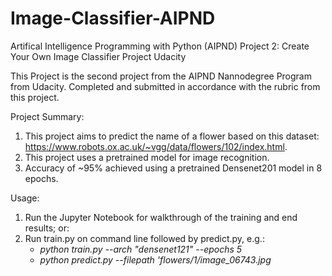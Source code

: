 # Image-Classifier-AIPND
Artifical Intelligence Programming with Python (AIPND) Project 2: Create Your Own Image Classifier Project Udacity

This Project is the second project from the AIPND Nannodegree Program from Udacity. Completed and submitted in accordance with the rubric from this project.

Project Summary:
  1. This project aims to predict the name of a flower based on this dataset: https://www.robots.ox.ac.uk/~vgg/data/flowers/102/index.html.
  2. This project uses a pretrained model for image recognition.
  3. Accuracy of ~95% achieved using a pretrained Densenet201 model in 8 epochs.

Usage:
  1. Run the Jupyter Notebook for walkthrough of the training and end results; or:
  2. Run train.py on command line followed by predict.py, e.g.: 
     - *python train.py --arch "densenet121" --epochs 5*
     - *python predict.py --filepath 'flowers/1/image_06743.jpg*
